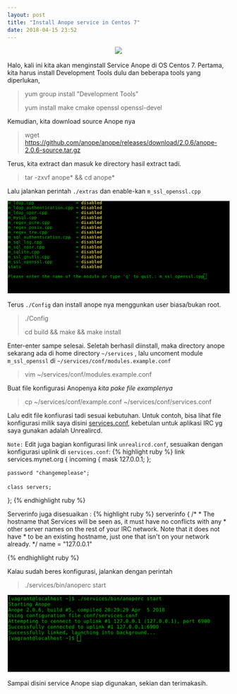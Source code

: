 ```yaml
---
layout: post
title: "Install Anope service in Centos 7"
date: 2018-04-15 23:52
---
```

<div align="center">
    <img src="http://www.anope.org/cpanel/static/logo.png">
</div>

Halo, kali ini kita akan menginstall Service Anope di OS Centos 7.
Pertama, kita harus install Development Tools dulu dan beberapa tools yang diperlukan, 
> yum group install "Development Tools"
> 
> yum install make cmake openssl openssl-devel 

Kemudian, kita download source Anope nya 

> wget https://github.com/anope/anope/releases/download/2.0.6/anope-2.0.6-source.tar.gz

Terus, kita extract dan masuk ke directory hasil extract tadi.
> tar -zxvf anope* && cd anope*

Lalu jalankan perintah `./extras` dan enable-kan `m_ssl_openssl.cpp` 
<div align="center">
    <img src="https://raw.githubusercontent.com/havidzc0de/havidzc0de.github.io/master/assets/images/m_ssl_openssl.cpp.png">
</div>


Terus `./Config` dan install anope nya menggunkan user biasa/bukan root.
> ./Config
> 
> cd build && make && make install

Enter-enter sampe selesai.
Seletah berhasil diinstall, maka directory anope sekarang ada di home directory `~/services` , lalu uncoment module `m_ssl_openssl` di `~/services/conf/modules.example.conf`

> vim ~/services/conf/modules.example.conf

Buat file konfigurasi Anopenya _kita pake file examplenya_
> cp ~/services/conf/example.conf ~/services/conf/services.conf

Lalu edit file konfiurasi tadi sesuai kebutuhan. Untuk contoh, bisa lihat file konfigurasi milik saya disini [services.conf](https://raw.githubusercontent.com/havidzc0de/havidzc0de.github.io/master/assets/files/services.conf), kebetulan untuk aplikasi IRC yg saya gunakan adalah Unrealircd.

``Note:`` Edit juga bagian konfigurasi link `unrealircd.conf`, sesuaikan dengan konfigurasi uplink di `services.conf`:
{% highlight ruby %}
link services.mynet.org
{
    incoming {
        mask 127.0.0.1;
    };

    password "changemeplease";

    class servers;
};
{% endhighlight ruby %}

Serverinfo juga disesuaikan :
{% highlight ruby %}
serverinfo
{
    /*
     * The hostname that Services will be seen as, it must have no conflicts with any
     * other server names on the rest of your IRC network. Note that it does not have
     * to be an existing hostname, just one that isn't on your network already.
     */
    name = "127.0.0.1"

{% endhighlight ruby %}

Kalau sudah beres konfigurasi, jalankan dengan perintah 
> ./services/bin/anoperc start

<div align="center">
    <img src="https://raw.githubusercontent.com/havidzc0de/havidzc0de.github.io/master/assets/images/start.png">
</div>

Sampai disini service Anope siap digunakan, sekian dan terimakasih.






